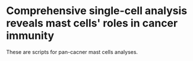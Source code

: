 

# Comprehensive single-cell analysis reveals mast cells' roles in cancer immunity






These are scripts for pan-cacner mast cells analyses.


